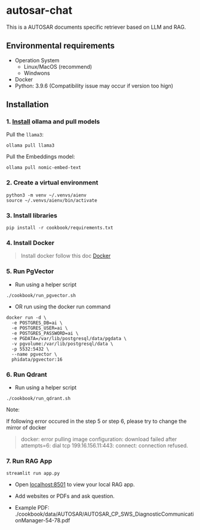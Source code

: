 # autosar-chat
This is a AUTOSAR documents specific retriever based on LLM and RAG.

## Environmental requirements

- Operation System
    - Linux/MacOS (recommend)
    - Windwons
- Docker
- Python: 3.9.6 (Compatibility issue may occur if version too hign)

## Installation

### 1. [Install](https://github.com/ollama/ollama?tab=readme-ov-file#macos) ollama and pull models

Pull the `llama3`:

```shell
ollama pull llama3
```

Pull the Embeddings model:

```shell
ollama pull nomic-embed-text
```

### 2. Create a virtual environment

```shell
python3 -m venv ~/.venvs/aienv
source ~/.venvs/aienv/bin/activate
```

### 3. Install libraries

```shell
pip install -r cookbook/requirements.txt
```

### 4. Install Docker

> Install docker follow this doc [Docker](https://docs.docker.com/get-started/get-docker/)

### 5. Run PgVector

- Run using a helper script

```shell
./cookbook/run_pgvector.sh
```

- OR run using the docker run command

```shell
docker run -d \
  -e POSTGRES_DB=ai \
  -e POSTGRES_USER=ai \
  -e POSTGRES_PASSWORD=ai \
  -e PGDATA=/var/lib/postgresql/data/pgdata \
  -v pgvolume:/var/lib/postgresql/data \
  -p 5532:5432 \
  --name pgvector \
  phidata/pgvector:16
```
### 6. Run Qdrant 

- Run using a helper script

```shell
./cookbook/run_qdrant.sh
```
Note:

If following error occured in the step 5 or step 6, please try to change the mirror of docker

> docker: error pulling image configuration: download failed after attempts=6: dial tcp 199.16.156.11:443: connect: connection refused.


### 7. Run RAG App

```shell
streamlit run app.py
```

- Open [localhost:8501](http://localhost:8501) to view your local RAG app.

- Add websites or PDFs and ask question.
- Example PDF: ./cookbook/data/AUTOSAR/AUTOSAR_CP_SWS_DiagnosticCommunicationManager-54-78.pdf 
